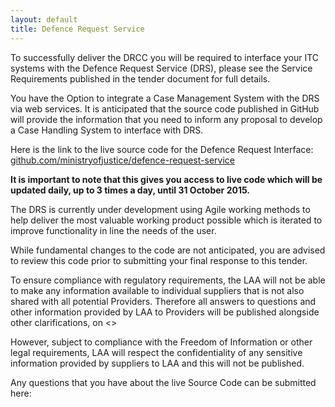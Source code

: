 ```yaml
---
layout: default
title: Defence Request Service
---
```


To successfully deliver the DRCC you will be required to interface your ITC systems with the Defence Request Service (DRS), 
please see the Service Requirements published in the tender document for full details.

You have the Option to integrate a Case Management System with the DRS via web services. It is 
anticipated that the source code published in GitHub will provide the information that you need to 
inform any proposal to develop a Case Handling System to interface with DRS.

Here is the link to the live source code for the Defence Request Interface: [github.com/ministryofjustice/defence-request-service](https://github.com/ministryofjustice/defence-request-service)

**It is important to note that this gives you access to live code which will be updated daily, up to 3 times a day, until 31 October 2015.**

The DRS is currently under development using Agile working methods to help deliver the most 
valuable working product possible which is iterated to improve functionality in line the needs of the 
user.  

While fundamental changes to the code are not anticipated, you are advised to review this code 
prior to submitting your final response to this tender.

To ensure compliance with regulatory requirements, the LAA will not be able to make any 
information available to individual suppliers that is not also shared with all potential Providers. 
Therefore all answers to questions and other information provided by LAA to Providers will be 
published alongside other clarifications, on <<insert date noted in the tender timetable>>

However, subject to compliance with the Freedom of Information or other legal requirements, LAA 
will respect the confidentiality of any sensitive information provided by suppliers to LAA and this will 
not be published.

Any questions that you have about the live Source Code can be submitted here:
